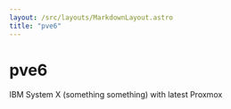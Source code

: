 ```yaml
---
layout: /src/layouts/MarkdownLayout.astro
title: "pve6"
---
```

# pve6
IBM System X (something something) with latest Proxmox
